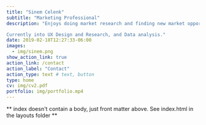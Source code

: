 ```yaml
---
title: "Sinem Celenk"
subtitle: "Marketing Professional"
description: "Enjoys doing market research and finding new market opportunities. Interested in data analysis, and crisis management. Expert in customer relationship management. Has an eye for good design. Stress resilient, good listener, and has excellent observation skills.

Currently into UX Design and Research, and Data analysis."
date: 2019-02-18T12:27:33-06:00
images:
  - img/sinem.png
show_action_link: true
action_link: /contact
action_label: "Contact"
action_type: text # text, button
type: home
cv: img/cv2.pdf
portfolio: img/portfolio.mp4
---
```


** index doesn't contain a body, just front matter above.
See index.html in the layouts folder **
